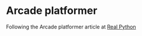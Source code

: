 # Arcade platformer

Following the Arcade platformer article at
[Real Python](https://realpython.com/platformer-python-arcade/)